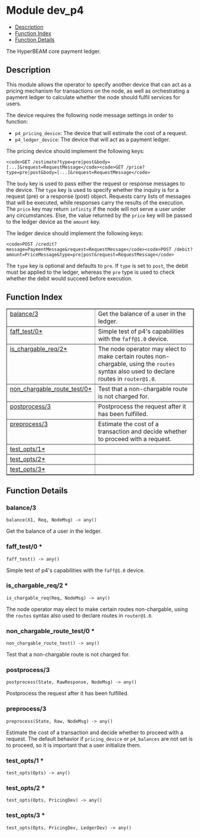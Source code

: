 

# Module dev_p4 #
* [Description](#description)
* [Function Index](#index)
* [Function Details](#functions)

The HyperBEAM core payment ledger.

<a name="description"></a>

## Description ##

This module allows the operator to
specify another device that can act as a pricing mechanism for transactions
on the node, as well as orchestrating a payment ledger to calculate whether
the node should fulfil services for users.

The device requires the following node message settings in order to function:

- `p4_pricing_device`: The device that will estimate the cost of a request.
- `p4_ledger_device`: The device that will act as a payment ledger.

The pricing device should implement the following keys:

```
<code>GET /estimate?type=pre|post&body=[...]&request=RequestMessage</code><code>GET /price?type=pre|post&body=[...]&request=RequestMessage</code>
```

The `body` key is used to pass either the request or response messages to the
device. The `type` key is used to specify whether the inquiry is for a request
(pre) or a response (post) object. Requests carry lists of messages that will
be executed, while responses carry the results of the execution. The `price`
key may return `infinity` if the node will not serve a user under any
circumstances. Else, the value returned by the `price` key will be passed to
the ledger device as the `amount` key.

The ledger device should implement the following keys:

```
<code>POST /credit?message=PaymentMessage&request=RequestMessage</code><code>POST /debit?amount=PriceMessage&type=pre|post&request=RequestMessage</code>
```

The `type` key is optional and defaults to `pre`. If `type` is set to `post`,
the debit must be applied to the ledger, whereas the `pre` type is used to
check whether the debit would succeed before execution.<a name="index"></a>

## Function Index ##


<table width="100%" border="1" cellspacing="0" cellpadding="2" summary="function index"><tr><td valign="top"><a href="#balance-3">balance/3</a></td><td>Get the balance of a user in the ledger.</td></tr><tr><td valign="top"><a href="#faff_test-0">faff_test/0*</a></td><td>Simple test of p4's capabilities with the <code>faff@1.0</code> device.</td></tr><tr><td valign="top"><a href="#is_chargable_req-2">is_chargable_req/2*</a></td><td>The node operator may elect to make certain routes non-chargable, using
the <code>routes</code> syntax also used to declare routes in <code>router@1.0</code>.</td></tr><tr><td valign="top"><a href="#non_chargable_route_test-0">non_chargable_route_test/0*</a></td><td>Test that a non-chargable route is not charged for.</td></tr><tr><td valign="top"><a href="#postprocess-3">postprocess/3</a></td><td>Postprocess the request after it has been fulfilled.</td></tr><tr><td valign="top"><a href="#preprocess-3">preprocess/3</a></td><td>Estimate the cost of a transaction and decide whether to proceed with
a request.</td></tr><tr><td valign="top"><a href="#test_opts-1">test_opts/1*</a></td><td></td></tr><tr><td valign="top"><a href="#test_opts-2">test_opts/2*</a></td><td></td></tr><tr><td valign="top"><a href="#test_opts-3">test_opts/3*</a></td><td></td></tr></table>


<a name="functions"></a>

## Function Details ##

<a name="balance-3"></a>

### balance/3 ###

`balance(X1, Req, NodeMsg) -> any()`

Get the balance of a user in the ledger.

<a name="faff_test-0"></a>

### faff_test/0 * ###

`faff_test() -> any()`

Simple test of p4's capabilities with the `faff@1.0` device.

<a name="is_chargable_req-2"></a>

### is_chargable_req/2 * ###

`is_chargable_req(Req, NodeMsg) -> any()`

The node operator may elect to make certain routes non-chargable, using
the `routes` syntax also used to declare routes in `router@1.0`.

<a name="non_chargable_route_test-0"></a>

### non_chargable_route_test/0 * ###

`non_chargable_route_test() -> any()`

Test that a non-chargable route is not charged for.

<a name="postprocess-3"></a>

### postprocess/3 ###

`postprocess(State, RawResponse, NodeMsg) -> any()`

Postprocess the request after it has been fulfilled.

<a name="preprocess-3"></a>

### preprocess/3 ###

`preprocess(State, Raw, NodeMsg) -> any()`

Estimate the cost of a transaction and decide whether to proceed with
a request. The default behavior if `pricing_device` or `p4_balances` are
not set is to proceed, so it is important that a user initialize them.

<a name="test_opts-1"></a>

### test_opts/1 * ###

`test_opts(Opts) -> any()`

<a name="test_opts-2"></a>

### test_opts/2 * ###

`test_opts(Opts, PricingDev) -> any()`

<a name="test_opts-3"></a>

### test_opts/3 * ###

`test_opts(Opts, PricingDev, LedgerDev) -> any()`

